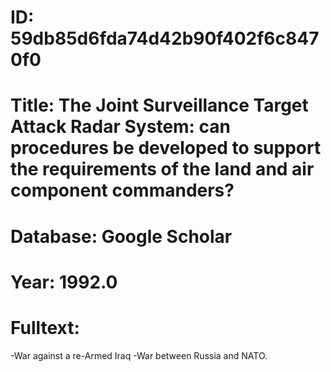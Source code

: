 # ID: 59db85d6fda74d42b90f402f6c8470f0
# Title: The Joint Surveillance Target Attack Radar System: can procedures be developed to support the requirements of the land and air component commanders?
# Database: Google Scholar
# Year: 1992.0
# Fulltext:
-War against a re-Armed Iraq -War between Russia and NATO.